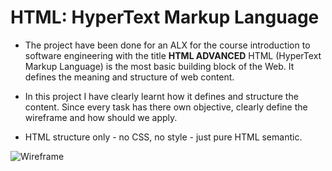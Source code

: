 # HTML: HyperText Markup Language
* The project have been done for an ALX for the course introduction to software engineering with the title **HTML ADVANCED**
HTML (HyperText Markup Language) is the most basic building block of the Web. It defines the meaning and structure of web content.

* In this project I have clearly learnt how it defines and structure the content. Since every task has there own objective, clearly define the wireframe and how should we apply.
* HTML structure only - no CSS, no style - just pure HTML semantic.

![Wireframe](https://s3.amazonaws.com/alx-intranet.hbtn.io/uploads/medias/2021/4/1f4cd63ecc3a8c03b0f4309b74aca179e225aabf.jpg?X-Amz-Algorithm=AWS4-HMAC-SHA256&X-Amz-Credential=AKIARDDGGGOUSBVO6H7D%2F20230714%2Fus-east-1%2Fs3%2Faws4_request&X-Amz-Date=20230714T090952Z&X-Amz-Expires=86400&X-Amz-SignedHeaders=host&X-Amz-Signature=577428b2c1aad9a69d0125ce1c16bbf485741dc7981226081ff2ab4330182c3f)